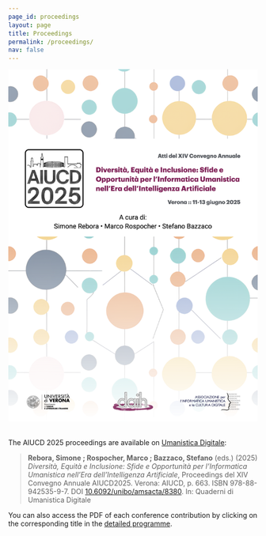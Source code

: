 ```yaml
---
page_id: proceedings
layout: page
title: Proceedings
permalink: /proceedings/
nav: false
---
```


<a href="https://doi.org/10.6092/unibo/amsacta/8380" data-lightbox="proceedings-front" data-title="proceedings AIUCD 2025">
  <img src="/assets/img/proceedings-front.png" alt="Front cover of the AIUCD 2025 proceedings" class="proceedings-thumbnail">
</a> <br/><br/>

The AIUCD 2025 proceedings are available on [Umanistica Digitale](https://doi.org/10.6092/unibo/amsacta/8380):

> **Rebora, Simone ; Rospocher, Marco ; Bazzaco, Stefano** (eds.) (2025) *Diversità, Equità e Inclusione: Sfide e Opportunità per l’Informatica Umanistica nell’Era dell’Intelligenza Artificiale*, Proceedings del XIV Convegno Annuale AIUCD2025. Verona: AIUCD, p. 663. ISBN 978-88-942535-9-7. DOI [10.6092/unibo/amsacta/8380](https://doi.org/10.6092/unibo/amsacta/8380). In: Quaderni di Umanistica Digitale

You can also access the PDF of each conference contribution by clicking on the corresponding title in the [detailed programme](/detailed-schedule/).
